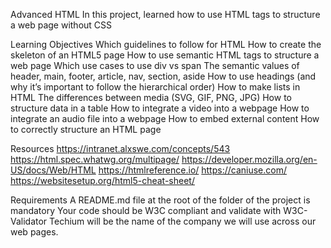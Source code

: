 Advanced HTML
In this project, learned how to use HTML tags to structure a web page without CSS

Learning Objectives
Which guidelines to follow for HTML
How to create the skeleton of an HTML5 page
How to use semantic HTML tags to structure a web page
Which use cases to use div vs span
The semantic values of header, main, footer, article, nav, section, aside
How to use headings (and why it’s important to follow the hierarchical order)
How to make lists in HTML
The differences between media (SVG, GIF, PNG, JPG)
How to structure data in a table
How to integrate a video into a webpage
How to integrate an audio file into a webpage
How to embed external content
How to correctly structure an HTML page

Resources
https://intranet.alxswe.com/concepts/543
https://html.spec.whatwg.org/multipage/
https://developer.mozilla.org/en-US/docs/Web/HTML
https://htmlreference.io/
https://caniuse.com/
https://websitesetup.org/html5-cheat-sheet/

Requirements
A README.md file at the root of the folder of the project is mandatory
Your code should be W3C compliant and validate with W3C-Validator
Techium will be the name of the company we will use across our web pages.

